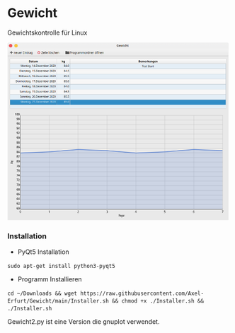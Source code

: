 # Gewicht
Gewichtskontrolle für Linux

<img src="https://raw.githubusercontent.com/Axel-Erfurt/Gewicht/main/screenshot.png" width="500" />

### Installation

- PyQt5 Installation

```sudo apt-get install python3-pyqt5```

- Programm Installieren

```cd ~/Downloads && wget https://raw.githubusercontent.com/Axel-Erfurt/Gewicht/main/Installer.sh && chmod +x ./Installer.sh && ./Installer.sh```


Gewicht2.py ist eine Version die gnuplot verwendet.
